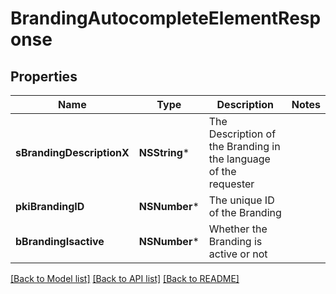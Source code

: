 # BrandingAutocompleteElementResponse

## Properties
Name | Type | Description | Notes
------------ | ------------- | ------------- | -------------
**sBrandingDescriptionX** | **NSString*** | The Description of the Branding in the language of the requester | 
**pkiBrandingID** | **NSNumber*** | The unique ID of the Branding | 
**bBrandingIsactive** | **NSNumber*** | Whether the Branding is active or not | 

[[Back to Model list]](../README.md#documentation-for-models) [[Back to API list]](../README.md#documentation-for-api-endpoints) [[Back to README]](../README.md)


